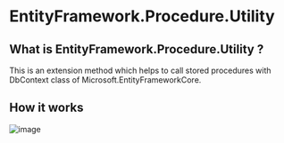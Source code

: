 # EntityFramework.Procedure.Utility

## What is EntityFramework.Procedure.Utility ?
This is an extension method which helps to call stored procedures with DbContext class of Microsoft.EntityFrameworkCore. 

## How it works
![image](https://user-images.githubusercontent.com/25504137/202475041-67fff0f5-d066-4280-a170-8d03769ece50.png)

